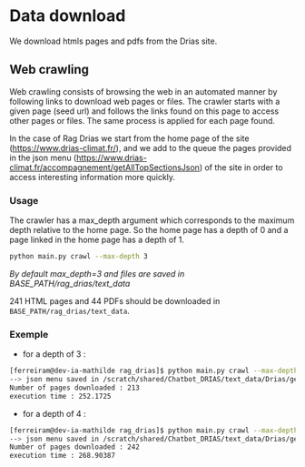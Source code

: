 # Data download

We download htmls pages and pdfs from the Drias site.

## Web crawling

Web crawling consists of browsing the web in an automated manner by following links to download web pages or files. The crawler starts with a given page (seed url) and follows the links found on this page to access other pages or files. The same process is applied for each page found.

In the case of Rag Drias we start from the home page of the site (https://www.drias-climat.fr/), and we add to the queue the pages provided in the json menu (https://www.drias-climat.fr/accompagnement/getAllTopSectionsJson) of the site in order to access interesting information more quickly.

### Usage

The crawler has a max_depth argument which corresponds to the maximum depth relative to the home page. So the home page has a depth of 0 and a page linked in the home page has a depth of 1.

```bash
python main.py crawl --max-depth 3
```
*By default max_depth=3 and files are saved in BASE_PATH/rag_drias/text_data*

241 HTML pages and 44 PDFs should be downloaded in `BASE_PATH/rag_drias/text_data`.

### Exemple

- for a depth of 3 :
```bash
[ferreiram@dev-ia-mathilde rag_drias]$ python main.py crawl --max-depth 3
--> json menu saved in /scratch/shared/Chatbot_DRIAS/text_data/Drias/getAllTopSectionsJson.json
Number of pages downloaded : 213
execution time : 252.1725
```
- for a depth of 4 :
```bash
[ferreiram@dev-ia-mathilde rag_drias]$ python main.py crawl --max-depth 4
--> json menu saved in /scratch/shared/Chatbot_DRIAS/text_data/Drias/getAllTopSectionsJson.json
Number of pages downloaded : 242
execution time : 268.90387
```


